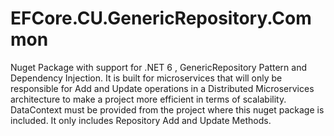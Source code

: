 # EFCore.CU.GenericRepository.Common
Nuget Package with support for .NET 6 , GenericRepository Pattern and Dependency Injection. It is built for microservices that will only be responsible for Add and Update operations in a Distributed Microservices architecture to make a project more efficient in terms of scalability. DataContext must be provided from the project where this nuget package is included. It only includes Repository Add and Update Methods.
